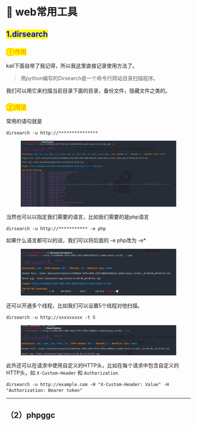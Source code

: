 # 🚩 web常用工具

## <mark style="color:blue;">1.dirsearch</mark>

### <mark style="color:orange;">①作用</mark>

kali下面自带了我记得，所以我这里直接记录使用方法了。

> 用python编写的Dirsearch是一个命令行网站目录扫描程序。

我们可以用它来扫描当前目录下面的目录，备份文件，隐藏文件之类的。

### <mark style="color:orange;">②用法</mark>

常用的语句就是

```
dirsearch -u http://*************** 
```

<figure><img src="../.gitbook/assets/image (1) (1) (1) (1) (1) (1) (1) (1) (1) (1) (1) (1) (1) (1) (1).png" alt=""><figcaption></figcaption></figure>

当然也可以以指定我们需要的语言，比如我们需要的是php语言

```
dirsearch -u http://*********** -e php
```

如果什么语言都可以的话，我们可以将后面的 -e php改为 -e\*

<figure><img src="../.gitbook/assets/image (2) (1) (1) (1) (1) (1) (1) (1) (1) (1) (1) (1) (1) (1).png" alt=""><figcaption></figcaption></figure>

还可以开通多个线程，比如我们可以设置5个线程对他扫描。

```
dirsearch -u http://xxxxxxxxx -t 5
```

<figure><img src="../.gitbook/assets/image (4) (1) (1) (1) (1) (1) (1) (1) (1) (1) (1).png" alt=""><figcaption></figcaption></figure>

此外还可以在请求中使用自定义的HTTP头，比如在每个请求中包含自定义的HTTP头，如 `X-Custom-Header` 和 `Authorization`

```
dirsearch -u http://example.com -H "X-Custom-Header: Value" -H "Authorization: Bearer token"
```

***

## （2）phpggc































